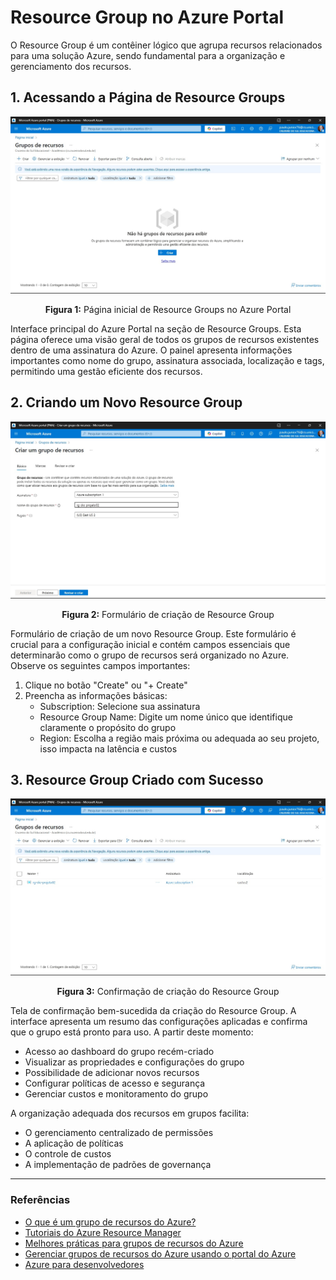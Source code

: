 # Resource Group no Azure Portal

O Resource Group é um contêiner lógico que agrupa recursos relacionados para uma solução Azure, sendo fundamental para a organização e gerenciamento dos recursos.

## 1. Acessando a Página de Resource Groups

<div align="center">
    <img src="/images/Projeto02/01_ResourceGroup.jpg" width="800">
    <p><strong>Figura 1:</strong> Página inicial de Resource Groups no Azure Portal</p>
</div>

Interface principal do Azure Portal na seção de Resource Groups. Esta página oferece uma visão geral de todos os grupos de recursos existentes dentro de uma assinatura do Azure. O painel apresenta informações importantes como nome do grupo, assinatura associada, localização e tags, permitindo uma gestão eficiente dos recursos.

## 2. Criando um Novo Resource Group

<div align="center">
    <img src="/images/Projeto02/02_ResourceGroup.jpg" width="800">
    <p><strong>Figura 2:</strong> Formulário de criação de Resource Group</p>
</div>

Formulário de criação de um novo Resource Group. Este formulário é crucial para a configuração inicial e contém campos essenciais que determinarão como o grupo de recursos será organizado no Azure. Observe os seguintes campos importantes:
1. Clique no botão "Create" ou "+ Create"
2. Preencha as informações básicas:
   - Subscription: Selecione sua assinatura
   - Resource Group Name: Digite um nome único que identifique claramente o propósito do grupo
   - Region: Escolha a região mais próxima ou adequada ao seu projeto, isso impacta na latência e custos

## 3. Resource Group Criado com Sucesso

<div align="center">
    <img src="/images/Projeto02/03_ResourceGroup.jpg" width="800">
    <p><strong>Figura 3:</strong> Confirmação de criação do Resource Group</p>
</div>

Tela de confirmação bem-sucedida da criação do Resource Group. A interface apresenta um resumo das configurações aplicadas e confirma que o grupo está pronto para uso. A partir deste momento:
- Acesso ao dashboard do grupo recém-criado
- Visualizar as propriedades e configurações do grupo
- Possibilidade de adicionar novos recursos
- Configurar políticas de acesso e segurança
- Gerenciar custos e monitoramento do grupo

A organização adequada dos recursos em grupos facilita:
- O gerenciamento centralizado de permissões
- A aplicação de políticas
- O controle de custos
- A implementação de padrões de governança

---
### Referências

- [O que é um grupo de recursos do Azure?](https://learn.microsoft.com/pt-br/azure/azure-resource-manager/management/manage-resource-groups-portal)
- [Tutoriais do Azure Resource Manager](https://learn.microsoft.com/pt-br/azure/azure-resource-manager/management/overview)
- [Melhores práticas para grupos de recursos do Azure](https://learn.microsoft.com/pt-br/azure/azure-resource-manager/management/best-practices-resource-groups)
- [Gerenciar grupos de recursos do Azure usando o portal do Azure](https://learn.microsoft.com/pt-br/azure/azure-resource-manager/management/manage-resource-groups-portal)
- [Azure para desenvolvedores](https://learn.microsoft.com/pt-br/azure/developer/)
